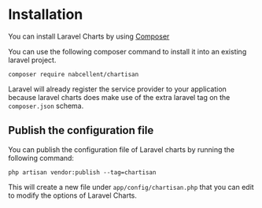 # Installation

You can install Laravel Charts by using [Composer](https://getcomposer.org/)

You can use the following composer command to install it into an existing laravel project.

```
composer require nabcellent/chartisan
```

Laravel will already register the service provider to your application because laravel charts
does make use of the extra laravel tag on the `composer.json` schema.

## Publish the configuration file

You can publish the configuration file of Laravel charts by running the following command:

```
php artisan vendor:publish --tag=chartisan
```

This will create a new file under `app/config/chartisan.php` that you can edit to modify the
options of Laravel Charts.
